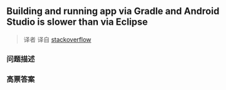 ## Building and running app via Gradle and Android Studio is slower than via Eclipse

> 译者 译自 [stackoverflow](http://stackoverflow.com/questions/16775197/building-and-running-app-via-gradle-and-android-studio-is-slower-than-via-eclips) 

### 问题描述 

### 高票答案 

